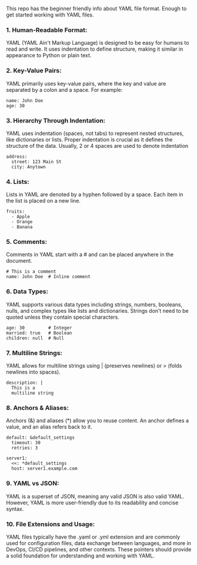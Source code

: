 This repo has the beginner friendly info about YAML file format. Enough to get started working with YAML files.

### 1. Human-Readable Format:
YAML (YAML Ain't Markup Language) is designed to be easy for humans to read and write. It uses indentation to define structure, making it similar in appearance to Python or plain text.

### 2. Key-Value Pairs:
YAML primarily uses key-value pairs, where the key and value are separated by a colon and a space. For example:
```
name: John Doe
age: 30
```

### 3. Hierarchy Through Indentation:
YAML uses indentation (spaces, not tabs) to represent nested structures, like dictionaries or lists. Proper indentation is crucial as it defines the structure of the data.
Usually, 2 or 4 spaces are used to denote indentation
```
address:
  street: 123 Main St
  city: Anytown
```

### 4. Lists:
Lists in YAML are denoted by a hyphen followed by a space. Each item in the list is placed on a new line.
```
fruits:
  - Apple
  - Orange
  - Banana
```

### 5. Comments:
Comments in YAML start with a # and can be placed anywhere in the document.
```
# This is a comment
name: John Doe  # Inline comment
```

### 6. Data Types:
YAML supports various data types including strings, numbers, booleans, nulls, and complex types like lists and dictionaries. Strings don’t need to be quoted unless they contain special characters.
```
age: 30         # Integer
married: true   # Boolean
children: null  # Null
```

### 7. Multiline Strings:
YAML allows for multiline strings using | (preserves newlines) or > (folds newlines into spaces).
```
description: |
  This is a
  multiline string
```

### 8. Anchors & Aliases:
Anchors (&) and aliases (*) allow you to reuse content. An anchor defines a value, and an alias refers back to it.
```
default: &default_settings
  timeout: 30
  retries: 3

server1:
  <<: *default_settings
  host: server1.example.com
```

### 9. YAML vs JSON:
YAML is a superset of JSON, meaning any valid JSON is also valid YAML. However, YAML is more user-friendly due to its readability and concise syntax.

### 10. File Extensions and Usage:
YAML files typically have the .yaml or .yml extension and are commonly used for configuration files, data exchange between languages, and more in DevOps, CI/CD pipelines, and other contexts.
These pointers should provide a solid foundation for understanding and working with YAML.
